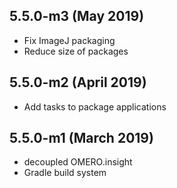 5.5.0-m3 (May 2019)
-------------------

- Fix ImageJ packaging
- Reduce size of packages

5.5.0-m2 (April 2019)
---------------------

- Add tasks to package applications

5.5.0-m1 (March 2019)
---------------------

- decoupled OMERO.insight
- Gradle build system
